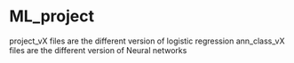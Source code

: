 # ML_project

project_vX files are the different version of logistic regression
ann_class_vX files are the different version of Neural networks

